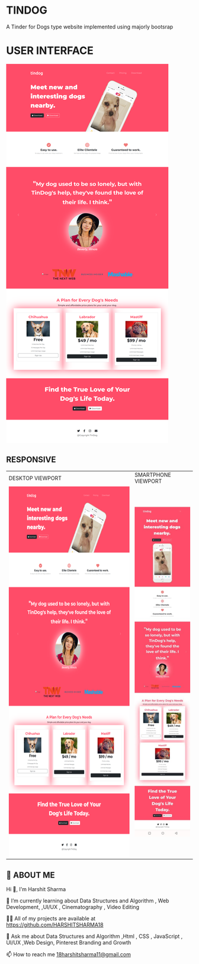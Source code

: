 
# TINDOG

A Tinder for Dogs type website implemented using majorly bootsrap


# USER INTERFACE

<img src="images/screenshot.png" alt="Alt text" title="DESKTOP VIEWPORT ">

## RESPONSIVE
<table>
  <tr>
    <td>DESKTOP VIEWPORT</td>
     <td>SMARTPHONE VIEWPORT</td>
  </tr>
  <tr>
    <td><img src="images/screenshot.png" alt="Alt text" title="DESKTOP VIEWPORT" width=450 height=1000 ></td>
    <td><img  src="images/Tindog_Phone.jpg" alt="Alt text" title="SMARTPHONE VIEWPORT"></td>
  </tr>
 </table>



## 🚀 ABOUT ME
Hi 👋, I'm Harshit Sharma

🌱 I’m currently learning about Data Structures and Algorithm , Web Development, ,UI/UX , Cinematography , Video Editing

👨‍💻 All of my projects are available at https://github.com/HARSHITSHARMA18

💬 Ask me about Data Structures and Algorithm ,Html , CSS , JavaScript , UI/UX ,Web Design, Pinterest Branding and Growth

📫 How to reach me 18harshitsharma11@gmail.com
